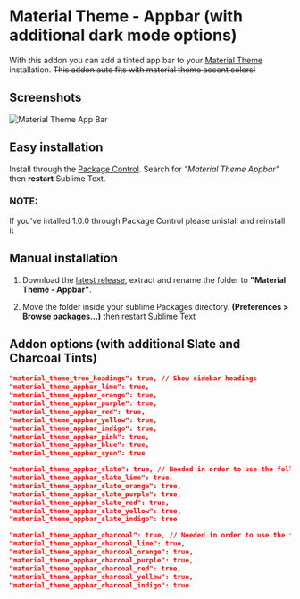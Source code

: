 # Material Theme - Appbar (with additional dark mode options)

With this addon you can add a tinted app bar to your [Material Theme](https://github.com/equinusocio/material-theme) installation. ~~This addon auto fits with material theme accent colors!~~

## Screenshots
![Material Theme App Bar](http://i.imgur.com/LVhR9jq.png)


## Easy installation
Install through the [Package Control](https://packagecontrol.io/installation). Search for *"Material Theme Appbar"* then **restart** Sublime Text.

### NOTE:

If you've intalled 1.0.0 through Package Control please unistall and reinstall it


## Manual installation

1. Download the [latest release](https://github.com/equinusocio/material-theme-appbar/releases/latest), extract and rename the folder to **"Material Theme - Appbar"**.

2. Move the folder inside your sublime Packages directory. **(Preferences > Browse packages...)** then restart Sublime Text

## Addon options (with additional Slate and Charcoal Tints)

```json
"material_theme_tree_headings": true, // Show sidebar headings
"material_theme_appbar_lime": true,
"material_theme_appbar_orange": true,
"material_theme_appbar_purple": true,
"material_theme_appbar_red": true,
"material_theme_appbar_yellow": true,
"material_theme_appbar_indigo": true,
"material_theme_appbar_pink": true,
"material_theme_appbar_blue": true,
"material_theme_appbar_cyan": true

"material_theme_appbar_slate": true, // Needed in order to use the following options:
"material_theme_appbar_slate_lime": true,
"material_theme_appbar_slate_orange": true,
"material_theme_appbar_slate_purple": true,
"material_theme_appbar_slate_red": true,
"material_theme_appbar_slate_yellow": true,
"material_theme_appbar_slate_indigo": true

"material_theme_appbar_charcoal": true, // Needed in order to use the following options:
"material_theme_appbar_charcoal_lime": true,
"material_theme_appbar_charcoal_orange": true,
"material_theme_appbar_charcoal_purple": true,
"material_theme_appbar_charcoal_red": true,
"material_theme_appbar_charcoal_yellow": true,
"material_theme_appbar_charcoal_indigo": true

```


